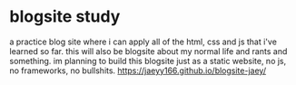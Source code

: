 # blogsite study
a practice blog site where i can apply all of the html, css and js that i've learned so far. 
this will also be blogsite about my normal life and rants and something. 
im planning to build this blogsite just as a static website, no js, no frameworks, no bullshits.
https://jaeyy166.github.io/blogsite-jaey/
